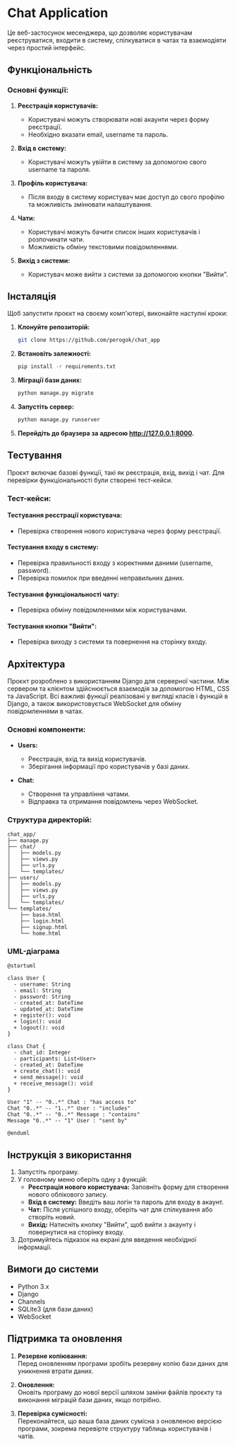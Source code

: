 # Chat Application

Це веб-застосунок месенджера, що дозволяє користувачам реєструватися, входити в систему, спілкуватися в чатах та взаємодіяти через простий інтерфейс.

## Функціональність

### Основні функції:
1. **Реєстрація користувачів:**
   - Користувачі можуть створювати нові акаунти через форму реєстрації.
   - Необхідно вказати email, username та пароль.

2. **Вхід в систему:**
   - Користувачі можуть увійти в систему за допомогою свого username та пароля.
   
3. **Профіль користувача:**
   - Після входу в систему користувач має доступ до свого профілю та можливість змінювати налаштування.

4. **Чати:**
   - Користувачі можуть бачити список інших користувачів і розпочинати чати.
   - Можливість обміну текстовими повідомленнями.

5. **Вихід з системи:**
   - Користувач може вийти з системи за допомогою кнопки "Вийти".

## Інсталяція

Щоб запустити проєкт на своєму комп'ютері, виконайте наступні кроки:

1. **Клонуйте репозиторій:**
   ```bash
   git clone https://github.com/perogok/chat_app
   
2. **Встановіть залежності:**
   ```bash
   pip install -r requirements.txt

3. **Міграції бази даних:**
   ```bash
   python manage.py migrate

4. **Запустіть сервер:**
   ```bash
   python manage.py runserver

5. **Перейдіть до браузера за адресою http://127.0.0.1:8000.**

## Тестування

Проєкт включає базові функції, такі як реєстрація, вхід, вихід і чат. Для перевірки функціональності були створені тест-кейси.

### Тест-кейси:

#### Тестування реєстрації користувача:
- Перевірка створення нового користувача через форму реєстрації.

#### Тестування входу в систему:
- Перевірка правильності входу з коректними даними (username, password).
- Перевірка помилок при введенні неправильних даних.

#### Тестування функціональності чату:
- Перевірка обміну повідомленнями між користувачами.

#### Тестування кнопки "Вийти":
- Перевірка виходу з системи та повернення на сторінку входу.

## Архітектура

Проєкт розроблено з використанням Django для серверної частини. Між сервером та клієнтом здійснюється взаємодія за допомогою HTML, CSS та JavaScript. Всі важливі функції реалізовані у вигляді класів і функцій в Django, а також використовується WebSocket для обміну повідомленнями в чатах.

### Основні компоненти:
- **Users:**
  - Реєстрація, вхід та вихід користувачів.
  - Зберігання інформації про користувачів у базі даних.

- **Chat:**
  - Створення та управління чатами.
  - Відправка та отримання повідомлень через WebSocket.

### Структура директорій:
```
chat_app/
├── manage.py
├── chat/
│   ├── models.py
│   ├── views.py
│   ├── urls.py
│   └── templates/
├── users/
│   ├── models.py
│   ├── views.py
│   ├── urls.py
│   └── templates/
└── templates/
    ├── base.html
    ├── login.html
    ├── signup.html
    └── home.html
```

### UML-діаграма

```plantuml
@startuml

class User {
  - username: String
  - email: String
  - password: String
  - created_at: DateTime
  - updated_at: DateTime
  + register(): void
  + login(): void
  + logout(): void
}

class Chat {
  - chat_id: Integer
  - participants: List<User>
  - created_at: DateTime
  + create_chat(): void
  + send_message(): void
  + receive_message(): void
}

User "1" -- "0..*" Chat : "has access to"
Chat "0..*" -- "1..*" User : "includes"
Chat "0..*" -- "0..*" Message : "contains"
Message "0..*" -- "1" User : "sent by"

@enduml
```
## Інструкція з використання  

1. Запустіть програму.
2. У головному меню оберіть одну з функцій:
   - **Реєстрація нового користувача:** Заповніть форму для створення нового облікового запису.
   - **Вхід в систему:** Введіть ваш логін та пароль для входу в акаунт.
   - **Чат:** Після успішного входу, оберіть чат для спілкування або створіть новий.
   - **Вихід:** Натисніть кнопку "Вийти", щоб вийти з акаунту і повернутися на сторінку входу.
3. Дотримуйтесь підказок на екрані для введення необхідної інформації.

## Вимоги до системи  
- Python 3.x  
- Django  
- Channels
- SQLite3 (для бази даних)  
- WebSocket  

## Підтримка та оновлення  

1. **Резервне копіювання:**  
   Перед оновленням програми зробіть резервну копію бази даних для уникнення втрати даних.

2. **Оновлення:**  
   Оновіть програму до нової версії шляхом заміни файлів проєкту та виконання міграцій бази даних, якщо потрібно.

3. **Перевірка сумісності:**  
   Переконайтеся, що ваша база даних сумісна з оновленою версією програми, зокрема перевірте структуру таблиць користувачів і чатів.
